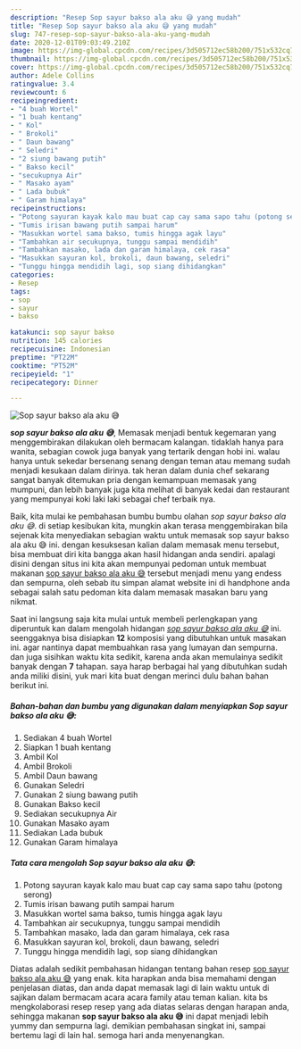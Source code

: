 ```yaml
---
description: "Resep Sop sayur bakso ala aku 😅 yang mudah"
title: "Resep Sop sayur bakso ala aku 😅 yang mudah"
slug: 747-resep-sop-sayur-bakso-ala-aku-yang-mudah
date: 2020-12-01T09:03:49.210Z
image: https://img-global.cpcdn.com/recipes/3d505712ec58b200/751x532cq70/sop-sayur-bakso-ala-aku-😅-foto-resep-utama.jpg
thumbnail: https://img-global.cpcdn.com/recipes/3d505712ec58b200/751x532cq70/sop-sayur-bakso-ala-aku-😅-foto-resep-utama.jpg
cover: https://img-global.cpcdn.com/recipes/3d505712ec58b200/751x532cq70/sop-sayur-bakso-ala-aku-😅-foto-resep-utama.jpg
author: Adele Collins
ratingvalue: 3.4
reviewcount: 6
recipeingredient:
- "4 buah Wortel"
- "1 buah kentang"
- " Kol"
- " Brokoli"
- " Daun bawang"
- " Seledri"
- "2 siung bawang putih"
- " Bakso kecil"
- "secukupnya Air"
- " Masako ayam"
- " Lada bubuk"
- " Garam himalaya"
recipeinstructions:
- "Potong sayuran kayak kalo mau buat cap cay sama sapo tahu (potong serong)"
- "Tumis irisan bawang putih sampai harum"
- "Masukkan wortel sama bakso, tumis hingga agak layu"
- "Tambahkan air secukupnya, tunggu sampai mendidih"
- "Tambahkan masako, lada dan garam himalaya, cek rasa"
- "Masukkan sayuran kol, brokoli, daun bawang, seledri"
- "Tunggu hingga mendidih lagi, sop siang dihidangkan"
categories:
- Resep
tags:
- sop
- sayur
- bakso

katakunci: sop sayur bakso 
nutrition: 145 calories
recipecuisine: Indonesian
preptime: "PT22M"
cooktime: "PT52M"
recipeyield: "1"
recipecategory: Dinner

---
```



![Sop sayur bakso ala aku 😅](https://img-global.cpcdn.com/recipes/3d505712ec58b200/751x532cq70/sop-sayur-bakso-ala-aku-😅-foto-resep-utama.jpg)

<b><i>sop sayur bakso ala aku 😅</i></b>, Memasak menjadi bentuk kegemaran yang menggembirakan dilakukan oleh bermacam kalangan. tidaklah hanya para wanita, sebagian cowok juga banyak yang tertarik dengan hobi ini. walau hanya untuk sekedar bersenang senang dengan teman atau memang sudah menjadi kesukaan dalam dirinya. tak heran dalam dunia chef sekarang sangat banyak ditemukan pria dengan kemampuan memasak yang mumpuni, dan lebih banyak juga kita melihat di banyak kedai dan restaurant yang mempunyai koki laki laki sebagai chef terbaik nya.



Baik, kita mulai ke pembahasan bumbu bumbu olahan <i>sop sayur bakso ala aku 😅</i>. di setiap kesibukan kita, mungkin akan terasa menggembirakan bila sejenak kita menyediakan sebagian waktu untuk memasak sop sayur bakso ala aku 😅 ini. dengan kesuksesan kalian dalam memasak menu tersebut, bisa membuat diri kita bangga akan hasil hidangan anda sendiri. apalagi disini dengan situs ini kita akan mempunyai pedoman untuk membuat makanan <u>sop sayur bakso ala aku 😅</u> tersebut menjadi menu yang endess dan sempurna, oleh sebab itu simpan alamat website ini di handphone anda sebagai salah satu pedoman kita dalam memasak masakan baru yang nikmat.


Saat ini langsung saja kita mulai untuk membeli perlengkapan yang diperuntuk kan dalam mengolah hidangan <u><i>sop sayur bakso ala aku 😅</i></u> ini. seenggaknya bisa disiapkan <b>12</b> komposisi yang dibutuhkan untuk masakan ini. agar nantinya dapat membuahkan rasa yang lumayan dan sempurna. dan juga sisihkan waktu kita sedikit, karena anda akan memulainya sedikit banyak dengan <b>7</b> tahapan. saya harap berbagai hal yang dibutuhkan sudah anda miliki disini, yuk mari kita buat dengan merinci dulu bahan bahan berikut ini.

<!--inarticleads1-->

##### Bahan-bahan dan bumbu yang digunakan dalam menyiapkan Sop sayur bakso ala aku 😅:

1. Sediakan 4 buah Wortel
1. Siapkan 1 buah kentang
1. Ambil  Kol
1. Ambil  Brokoli
1. Ambil  Daun bawang
1. Gunakan  Seledri
1. Gunakan 2 siung bawang putih
1. Gunakan  Bakso kecil
1. Sediakan secukupnya Air
1. Gunakan  Masako ayam
1. Sediakan  Lada bubuk
1. Gunakan  Garam himalaya




<!--inarticleads2-->

##### Tata cara mengolah Sop sayur bakso ala aku 😅:

1. Potong sayuran kayak kalo mau buat cap cay sama sapo tahu (potong serong)
1. Tumis irisan bawang putih sampai harum
1. Masukkan wortel sama bakso, tumis hingga agak layu
1. Tambahkan air secukupnya, tunggu sampai mendidih
1. Tambahkan masako, lada dan garam himalaya, cek rasa
1. Masukkan sayuran kol, brokoli, daun bawang, seledri
1. Tunggu hingga mendidih lagi, sop siang dihidangkan




Diatas adalah sedikit pembahasan hidangan tentang bahan resep <u>sop sayur bakso ala aku 😅</u> yang enak. kita harapkan anda bisa memahami dengan penjelasan diatas, dan anda dapat memasak lagi di lain waktu untuk di sajikan dalam bermacam acara acara family atau teman kalian. kita bs mengkolaborasi resep resep yang ada diatas selaras dengan harapan anda, sehingga makanan <b>sop sayur bakso ala aku 😅</b> ini dapat menjadi lebih yummy dan sempurna lagi. demikian pembahasan singkat ini, sampai bertemu lagi di lain hal. semoga hari anda menyenangkan.
